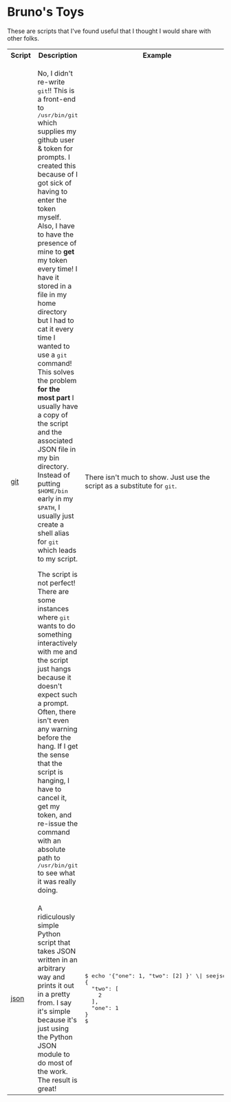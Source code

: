 # Bruno's Toys

These are scripts that I've found useful that I thought I would share with other folks.

<table>
<tr><th>Script</th><th>Description</th><th>Example</th></tr>
<tr><td><a href="https://github.ibm.com/pfuntner/toys/blob/master/git">git</a></td><td><p>No, I didn't re-write <tt>git</tt>!!  This is a front-end to <tt>/usr/bin/git</tt> which supplies my github user & token for prompts.  I created this because of I got sick of having to enter the token myself.  Also, I have to have the presence of mine to <b>get</b> my token every time!  I have it stored in a file in my home directory but I had to cat it every time I wanted to use a <tt>git</tt> command!  This solves the problem <b>for the most part</b>  I usually have a copy of the script and the associated JSON file in my bin directory.  Instead of putting <tt>$HOME/bin</tt> early in my <tt>$PATH</tt>, I usually just create a shell alias for <tt>git</tt> which leads to my script.</p>
<p>The script is not perfect!  There are some instances where <tt>git</tt> wants to do something interactively with me and the script just hangs because it doesn't expect such a prompt.  Often, there isn't even any warning before the hang.  If I get the sense that the script is hanging, I have to cancel it, get my token, and re-issue the command with an absolute path to <tt>/usr/bin/git</tt> to see what it was really doing.</td><td>There isn't much to show.  Just use the script as a substitute for <tt>git</tt>.</td></tr>
<tr><td><a href="https://github.ibm.com/pfuntner/toys/blob/master/seejson">json</a></td><td>A ridiculously simple Python script that takes JSON written in an arbitrary way and prints it out in a pretty from.  I say it's simple because it's just using the Python JSON module to do most of the work.  The result is great!</td><td>
<pre>
$ echo '{"one": 1, "two": [2] }' \| seejson
{
  "two": [
    2
  ],
  "one": 1
}
$
</pre>
</td></tr>
</table>
